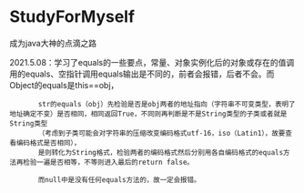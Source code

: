 # StudyForMyself
成为java大神的点滴之路


2021.5.08：学习了equals的一些要点，常量、对象实例化后的对象或存在的值调用的equals、空指针调用equals输出是不同的，前者会报错，后者不会。而Object的equals是this==obj，
           
           str的equals（obj）先检验是否是obj两者的地址指向（字符串不可变类型，表明了地址确定不变）是否相同，相同返回True，不同则再判断是不是String类型的子类或者就是String类型
           （考虑到子类可能会对字符串的压缩改变编码格式utf-16，iso（Latin1），故要查看编码格式是否相同），
           是则转化为String格式，检验两者的编码格式然后分别用各自编码格式的equals方法再检验一遍是否相等，不等则进入最后的return false。
           
           而null中是没有任何equals方法的，故一定会报错。
